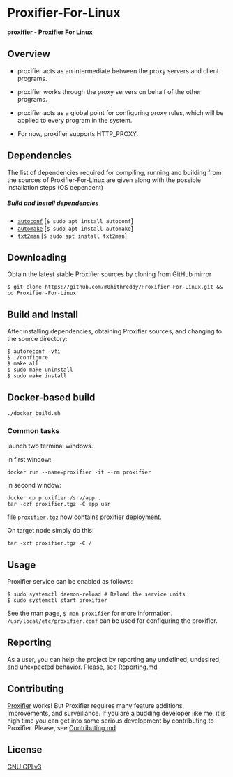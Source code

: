 # Proxifier-For-Linux

**proxifier - Proxifier For Linux**

## Overview

* proxifier acts as an intermediate between the proxy servers and client programs.
 
* proxifier works through the proxy servers on behalf of the other programs.

* proxifier acts as a global point for configuring proxy rules, which will be applied to every program in the system.

* For now, proxifier supports HTTP_PROXY.

## Dependencies

The list of dependencies required for compiling, running and building from the sources of Proxifier-For-Linux are given along with the possible installation steps (OS dependent)

##### Build and Install dependencies

* [```autoconf```](https://github.com/autotools-mirror/autoconf) [```$ sudo apt install autoconf```]
* [```automake```](https://github.com/autotools-mirror/automake) [```$ sudo apt install automake```]
* [```txt2man```](https://github.com/mvertes/txt2man) [```$ sudo apt install txt2man```]

## Downloading

Obtain the latest stable Proxifier sources by cloning from GitHub mirror

    $ git clone https://github.com/m0hithreddy/Proxifier-For-Linux.git && cd Proxifier-For-Linux

## Build and Install

After installing dependencies, obtaining Proxifier sources, and changing to the source directory:

    $ autoreconf -vfi
    $ ./configure
    $ make all
    $ sudo make uninstall
    $ sudo make install


## Docker-based build 

```shell
./docker_build.sh
```

### Common tasks

launch two terminal windows.

in first window:

```shell
docker run --name=proxifier -it --rm proxifier
```

in second window:

```shell
docker cp proxifier:/srv/app .
tar -czf proxifier.tgz -C app usr
```

file `proxifier.tgz` now contains proxifier deployment.

On target node simply do this:

```shell
tar -xzf proxifier.tgz -C /
```

## Usage
Proxifier service can be enabled as follows:

    $ sudo systemctl daemon-reload # Reload the service units
    $ sudo systemctl start proxifier

See the man page, ```$ man proxifier``` for more information. ```/usr/local/etc/proxifier.conf``` can be used for configuring the proxifier.

## Reporting

As a user, you can help the project by reporting any undefined, undesired, and unexpected behavior. Please, see [Reporting.md](https://github.com/m0hithreddy/Proxifier-For-Linux/blob/master/Reporting.md)

## Contributing

[Proxifier](https://github.com/m0hithreddy/Proxifier-For-Linux) works! But Proxifier requires many feature additions, improvements, and surveillance. If you are a budding developer like me, it is high time
you can get into some serious development by contributing to Proxifier. Please, see [Contributing.md](https://github.com/m0hithreddy/Proxifier-For-Linux/blob/master/Contributing.md)

## License
[GNU GPLv3](https://choosealicense.com/licenses/gpl-3.0/)
